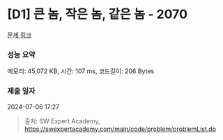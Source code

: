 # [D1] 큰 놈, 작은 놈, 같은 놈 - 2070 

[문제 링크](https://swexpertacademy.com/main/code/problem/problemDetail.do?contestProbId=AV5QQ6qqA40DFAUq) 

### 성능 요약

메모리: 45,072 KB, 시간: 107 ms, 코드길이: 206 Bytes

### 제출 일자

2024-07-06 17:27



> 출처: SW Expert Academy, https://swexpertacademy.com/main/code/problem/problemList.do
